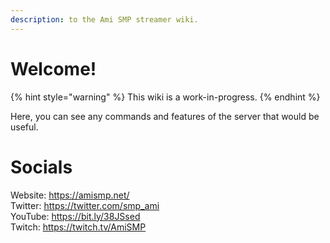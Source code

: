 ```yaml
---
description: to the Ami SMP streamer wiki.
---
```


# Welcome!

{% hint style="warning" %}
This wiki is a work-in-progress.
{% endhint %}

Here, you can see any commands and features of the server that would be useful.

# Socials
Website: https://amismp.net/  
Twitter: https://twitter.com/smp_ami  
YouTube: https://bit.ly/38JSsed  
Twitch: https://twitch.tv/AmiSMP  


